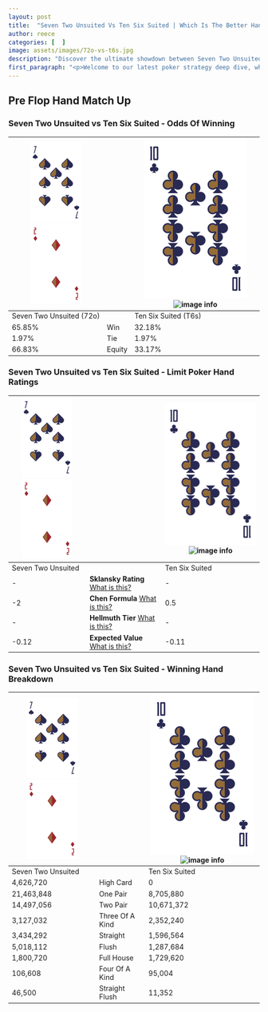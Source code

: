 ```yaml
---
layout: post
title:  "Seven Two Unsuited Vs Ten Six Suited | Which Is The Better Hand In Poker? A Complete Guide"
author: reece
categories: [  ]
image: assets/images/72o-vs-t6s.jpg
description: "Discover the ultimate showdown between Seven Two Unsuited and Ten Six Suited in poker! Uncover the odds, strategies, and scenarios where one hand triumphs over the other. Get ready to up your poker game with this thrilling analysis."
first_paragraph: "<p>Welcome to our latest poker strategy deep dive, where we're pitting two distinct hands against each other in a high-stakes showdown: Seven Two Unsuited vs Ten Six Suited.</p><p>In the dynamic world of poker, every decision counts, and knowing which hand holds the upper hand is key to your success at the table.</p><p>In this article, we'll dissect these two hands, explore the scenarios where one dominates the other, and equip you with the knowledge to make strategic choices that can tip the odds in your favor.</p><p>Get ready to unravel the intriguing dynamics of these poker hands and elevate your game to new heights.</p>"
---
```




[comment]: # (sp0)

## Pre Flop Hand Match Up

<div class="table hand-ratings" markdown="1"> 



### Seven Two Unsuited vs Ten Six Suited - Odds Of Winning


    
| ![image info](assets/images/hand1/7.png) ![image info](assets/images/hand1/2o.png) |  | ![image info](assets/images/hand2/T.png) ![image info](assets/images/hand2/6s.png) |
| -------- | -------- | -------- |
| Seven Two Unsuited (72o) |  | Ten Six Suited (T6s) |
| 65.85% | Win | 32.18% |
| 1.97% | Tie | 1.97% |
| 66.83% | Equity | 33.17% |




[comment]: # (sp1)



### Seven Two Unsuited vs Ten Six Suited - Limit Poker Hand Ratings


    
| ![image info](assets/images/hand1/7.png) ![image info](assets/images/hand1/2o.png) |  | ![image info](assets/images/hand2/T.png) ![image info](assets/images/hand2/6s.png) |
| -------- | -------- | -------- |
| Seven Two Unsuited |  | Ten Six Suited |
| - | **Sklansky Rating** [What is this?](/sklansky-rating-explained) | - |
| -2 | **Chen Formula** [What is this?](/chen-formula-explained) | 0.5 |
| - | **Hellmuth Tier** [What is this?](/Hellmuth-tier-explained) | - |
| -0.12 | **Expected Value** [What is this?](/expected-value-explained) | -0.11 |




[comment]: # (sp2)



### Seven Two Unsuited vs Ten Six Suited - Winning Hand Breakdown


    
| ![image info](assets/images/hand1/7.png) ![image info](assets/images/hand1/2o.png) |  | ![image info](assets/images/hand2/T.png) ![image info](assets/images/hand2/6s.png) |
| -------- | -------- | -------- |
| Seven Two Unsuited |  | Ten Six Suited |
| 4,626,720 | High Card | 0 |
| 21,463,848 | One Pair | 8,705,880 |
| 14,497,056 | Two Pair | 10,671,372 |
| 3,127,032 | Three Of A Kind | 2,352,240 |
| 3,434,292 | Straight | 1,596,564 |
| 5,018,112 | Flush | 1,287,684 |
| 1,800,720 | Full House | 1,729,620 |
| 106,608 | Four Of A Kind | 95,004 |
| 46,500 | Straight Flush | 11,352 |




[comment]: # (sp3)



</div>

[comment]: # (sp4)



[comment]: # (sp5)

